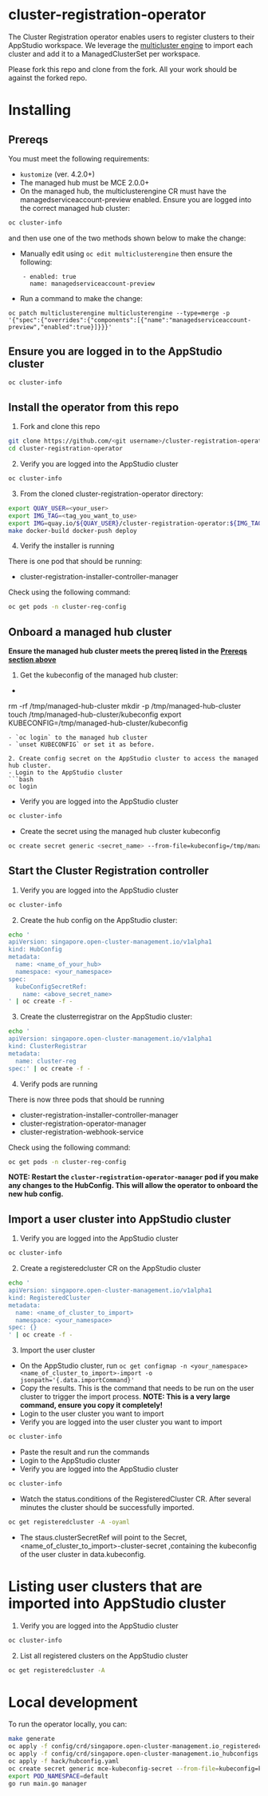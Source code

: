 [comment]: # ( Copyright Red Hat )

# cluster-registration-operator

The Cluster Registration operator enables users to register clusters to their AppStudio workspace. We leverage the [multicluster engine](https://stolostron.github.io/mce-docs/) to import each cluster and add it to a ManagedClusterSet per workspace.

Please fork this repo and clone from the fork.  All your work should be against the forked repo.

# Installing

## Prereqs

You must meet the following requirements:

- `kustomize` (ver. 4.2.0+)
- The managed hub must be MCE 2.0.0+
- On the managed hub, the multiclusterengine CR must have the managedserviceaccount-preview enabled. Ensure you are logged into the correct managed hub cluster:
```bash
oc cluster-info
```
and then use one of the two methods shown below to make the change:
   - Manually edit using `oc edit multiclusterengine`
     then ensure the following:
```
    - enabled: true
      name: managedserviceaccount-preview
```
   - Run a command to make the change:
```
oc patch multiclusterengine multiclusterengine --type=merge -p '{"spec":{"overrides":{"components":[{"name":"managedserviceaccount-preview","enabled":true}]}}}'
```

## Ensure you are logged in to the AppStudio cluster

```bash
oc cluster-info
```

## Install the operator from this repo

1. Fork and clone this repo

```bash
git clone https://github.com/<git username>/cluster-registration-operator.git
cd cluster-registration-operator
```

2. Verify you are logged into the AppStudio cluster

```bash
oc cluster-info
```

3. From the cloned cluster-registration-operator directory:

```bash
export QUAY_USER=<your_user>
export IMG_TAG=<tag_you_want_to_use>
export IMG=quay.io/${QUAY_USER}/cluster-registration-operator:${IMG_TAG}
make docker-build docker-push deploy
```

4. Verify the installer is running

There is one pod that should be running:

- cluster-registration-installer-controller-manager

Check using the following command:

```bash
oc get pods -n cluster-reg-config
```


## Onboard a managed hub cluster

**Ensure the managed hub cluster meets the prereq listed in the [Prereqs section above](https://github.com/stolostron/cluster-registration-operator#prereqs)**


1. Get the kubeconfig of the managed hub cluster:
- ```bash
rm -rf /tmp/managed-hub-cluster
mkdir -p /tmp/managed-hub-cluster
touch /tmp/managed-hub-cluster/kubeconfig
export KUBECONFIG=/tmp/managed-hub-cluster/kubeconfig
```
- `oc login` to the managed hub cluster
- `unset KUBECONFIG` or set it as before.

2. Create config secret on the AppStudio cluster to access the managed hub cluster.
- Login to the AppStudio cluster
```bash
oc login
```
- Verify you are logged into the AppStudio cluster
```bash
oc cluster-info
```
- Create the secret using the managed hub cluster kubeconfig
```bash
oc create secret generic <secret_name> --from-file=kubeconfig=/tmp/managed-hub-cluster/kubeconfig -n <your_namespace>
```

## Start the Cluster Registration controller
1. Verify you are logged into the AppStudio cluster
```bash
oc cluster-info
```

2. Create the hub config on the AppStudio cluster:
```bash
echo '
apiVersion: singapore.open-cluster-management.io/v1alpha1
kind: HubConfig
metadata:
  name: <name_of_your_hub>
  namespace: <your_namespace>
spec:
  kubeConfigSecretRef:
    name: <above_secret_name>
' | oc create -f -
```

3. Create the clusterregistrar on the AppStudio cluster:

```bash
echo '
apiVersion: singapore.open-cluster-management.io/v1alpha1
kind: ClusterRegistrar
metadata:
  name: cluster-reg
spec:' | oc create -f -
```

4. Verify pods are running

There is now three pods that should be running

- cluster-registration-installer-controller-manager
- cluster-registration-operator-manager
- cluster-registration-webhook-service

Check using the following command:

```bash
oc get pods -n cluster-reg-config
```


**NOTE: Restart the `cluster-registration-operator-manager` pod
if you make any changes to the HubConfig.  This will allow the operator to onboard the new hub config.**

## Import a user cluster into AppStudio cluster
1. Verify you are logged into the AppStudio cluster
```bash
oc cluster-info
```

2. Create a registeredcluster CR on the AppStudio cluster

```bash
echo '
apiVersion: singapore.open-cluster-management.io/v1alpha1
kind: RegisteredCluster
metadata:
  name: <name_of_cluster_to_import>
  namespace: <your_namespace>
spec: {}
' | oc create -f -
```

3. Import the user cluster

- On the AppStudio cluster, run `oc get configmap -n <your_namespace> <name_of_cluster_to_import>-import -o jsonpath='{.data.importCommand}'`
- Copy the results.   This is the command that needs to be run on the user cluster to trigger the import process. **NOTE: This is a very large command, ensure you copy it completely!**
- Login to the user cluster you want to import
- Verify you are logged into the user cluster you want to import
```bash
oc cluster-info
```
- Paste the result and run the commands
- Login to the AppStudio cluster
- Verify you are logged into the AppStudio cluster
```bash
oc cluster-info
```
- Watch the status.conditions of the RegisteredCluster CR. After several minutes the cluster should be successfully imported.
```bash
oc get registeredcluster -A -oyaml
```
- The staus.clusterSecretRef will point to the Secret, <name_of_cluster_to_import>-cluster-secret ,containing the kubeconfig of the user cluster in data.kubeconfig.

# Listing user clusters that are imported into AppStudio cluster
1. Verify you are logged into the AppStudio cluster
```bash
oc cluster-info
```

2. List all registered clusters on the AppStudio cluster

```bash
oc get registeredcluster -A
```

# Local development

To run the operator locally, you can:

```bash
make generate
oc apply -f config/crd/singapore.open-cluster-management.io_registeredclusters.yaml
oc apply -f config/crd/singapore.open-cluster-management.io_hubconfigs.yaml
oc apply -f hack/hubconfig.yaml
oc create secret generic mce-kubeconfig-secret --from-file=kubeconfig=kubeconfig # Expects a kubeconfig file named kubeconfig
export POD_NAMESPACE=default
go run main.go manager
```
